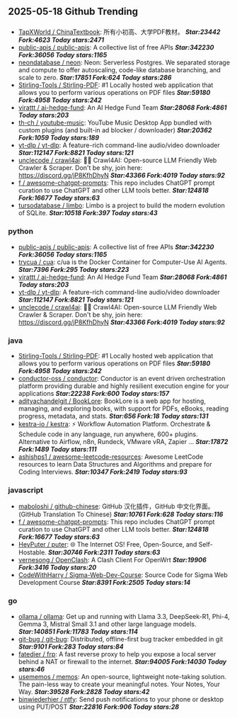 ## 2025-05-18 Github Trending

### 
* [TapXWorld / ChinaTextbook](https://github.com/TapXWorld/ChinaTextbook): 所有小初高、大学PDF教材。 ***Star:23442 Fork:4623 Today stars:2471***
* [public-apis / public-apis](https://github.com/public-apis/public-apis): A collective list of free APIs ***Star:342230 Fork:36056 Today stars:1165***
* [neondatabase / neon](https://github.com/neondatabase/neon): Neon: Serverless Postgres. We separated storage and compute to offer autoscaling, code-like database branching, and scale to zero. ***Star:17851 Fork:624 Today stars:286***
* [Stirling-Tools / Stirling-PDF](https://github.com/Stirling-Tools/Stirling-PDF): #1 Locally hosted web application that allows you to perform various operations on PDF files ***Star:59180 Fork:4958 Today stars:242***
* [virattt / ai-hedge-fund](https://github.com/virattt/ai-hedge-fund): An AI Hedge Fund Team ***Star:28068 Fork:4861 Today stars:203***
* [th-ch / youtube-music](https://github.com/th-ch/youtube-music): YouTube Music Desktop App bundled with custom plugins (and built-in ad blocker / downloader) ***Star:20362 Fork:1059 Today stars:189***
* [yt-dlp / yt-dlp](https://github.com/yt-dlp/yt-dlp): A feature-rich command-line audio/video downloader ***Star:112147 Fork:8821 Today stars:121***
* [unclecode / crawl4ai](https://github.com/unclecode/crawl4ai): 🚀🤖 Crawl4AI: Open-source LLM Friendly Web Crawler & Scraper. Don't be shy, join here: https://discord.gg/jP8KfhDhyN ***Star:43366 Fork:4019 Today stars:92***
* [f / awesome-chatgpt-prompts](https://github.com/f/awesome-chatgpt-prompts): This repo includes ChatGPT prompt curation to use ChatGPT and other LLM tools better. ***Star:124818 Fork:16677 Today stars:63***
* [tursodatabase / limbo](https://github.com/tursodatabase/limbo): Limbo is a project to build the modern evolution of SQLite. ***Star:10518 Fork:397 Today stars:43***

### python
* [public-apis / public-apis](https://github.com/public-apis/public-apis): A collective list of free APIs ***Star:342230 Fork:36056 Today stars:1165***
* [trycua / cua](https://github.com/trycua/cua): c/ua is the Docker Container for Computer-Use AI Agents. ***Star:7396 Fork:295 Today stars:223***
* [virattt / ai-hedge-fund](https://github.com/virattt/ai-hedge-fund): An AI Hedge Fund Team ***Star:28068 Fork:4861 Today stars:203***
* [yt-dlp / yt-dlp](https://github.com/yt-dlp/yt-dlp): A feature-rich command-line audio/video downloader ***Star:112147 Fork:8821 Today stars:121***
* [unclecode / crawl4ai](https://github.com/unclecode/crawl4ai): 🚀🤖 Crawl4AI: Open-source LLM Friendly Web Crawler & Scraper. Don't be shy, join here: https://discord.gg/jP8KfhDhyN ***Star:43366 Fork:4019 Today stars:92***

### java
* [Stirling-Tools / Stirling-PDF](https://github.com/Stirling-Tools/Stirling-PDF): #1 Locally hosted web application that allows you to perform various operations on PDF files ***Star:59180 Fork:4958 Today stars:242***
* [conductor-oss / conductor](https://github.com/conductor-oss/conductor): Conductor is an event driven orchestration platform providing durable and highly resilient execution engine for your applications ***Star:22238 Fork:600 Today stars:157***
* [adityachandelgit / BookLore](https://github.com/adityachandelgit/BookLore): BookLore is a web app for hosting, managing, and exploring books, with support for PDFs, eBooks, reading progress, metadata, and stats. ***Star:656 Fork:18 Today stars:131***
* [kestra-io / kestra](https://github.com/kestra-io/kestra): ⚡ Workflow Automation Platform. Orchestrate & Schedule code in any language, run anywhere, 600+ plugins. Alternative to Airflow, n8n, Rundeck, VMware vRA, Zapier ... ***Star:17872 Fork:1489 Today stars:111***
* [ashishps1 / awesome-leetcode-resources](https://github.com/ashishps1/awesome-leetcode-resources): Awesome LeetCode resources to learn Data Structures and Algorithms and prepare for Coding Interviews. ***Star:10347 Fork:2419 Today stars:93***

### javascript
* [maboloshi / github-chinese](https://github.com/maboloshi/github-chinese): GitHub 汉化插件，GitHub 中文化界面。 (GitHub Translation To Chinese) ***Star:10761 Fork:628 Today stars:116***
* [f / awesome-chatgpt-prompts](https://github.com/f/awesome-chatgpt-prompts): This repo includes ChatGPT prompt curation to use ChatGPT and other LLM tools better. ***Star:124818 Fork:16677 Today stars:63***
* [HeyPuter / puter](https://github.com/HeyPuter/puter): 🌐 The Internet OS! Free, Open-Source, and Self-Hostable. ***Star:30746 Fork:2311 Today stars:63***
* [vernesong / OpenClash](https://github.com/vernesong/OpenClash): A Clash Client For OpenWrt ***Star:19906 Fork:3416 Today stars:20***
* [CodeWithHarry / Sigma-Web-Dev-Course](https://github.com/CodeWithHarry/Sigma-Web-Dev-Course): Source Code for Sigma Web Development Course ***Star:8391 Fork:2505 Today stars:14***

### go
* [ollama / ollama](https://github.com/ollama/ollama): Get up and running with Llama 3.3, DeepSeek-R1, Phi-4, Gemma 3, Mistral Small 3.1 and other large language models. ***Star:140851 Fork:11783 Today stars:114***
* [git-bug / git-bug](https://github.com/git-bug/git-bug): Distributed, offline-first bug tracker embedded in git ***Star:9101 Fork:283 Today stars:84***
* [fatedier / frp](https://github.com/fatedier/frp): A fast reverse proxy to help you expose a local server behind a NAT or firewall to the internet. ***Star:94005 Fork:14030 Today stars:46***
* [usememos / memos](https://github.com/usememos/memos): An open-source, lightweight note-taking solution. The pain-less way to create your meaningful notes. Your Notes, Your Way. ***Star:39528 Fork:2828 Today stars:42***
* [binwiederhier / ntfy](https://github.com/binwiederhier/ntfy): Send push notifications to your phone or desktop using PUT/POST ***Star:22816 Fork:906 Today stars:28***
